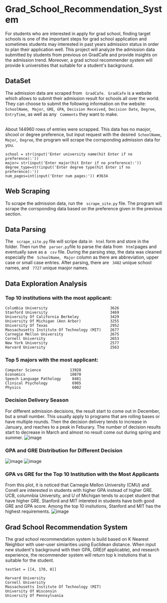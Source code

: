 # Grad_School_Recommendation_System

For students who are interested in apply for grad school, finding target schools is one of the important steps for grad school application and sometimes students may interested in past years admission status in order to plan their application well. This project will analyze the admission data submitted by students from previous on GradCafe and provide insights on the admission trend. Moreover, a grad school recommender system will provide k universities that suitable for a student's background.

## DataSet

The admission data are scraped from ``` GradCafe```. ``` GradCafe``` is a website which allows to submit their admission result for schools all over the world. They can choose to submit the following information on the website: ``` SchoolName```, ``` Major```,``` GRE```,``` GPA```,``` Decision Received```,``` Decision Date```,``` Degree```,``` EntryTime```, as well as any ``` Comments``` they want to make. 
</br></br>

About 144960 rows of entries were scrapped. This data has no maojor, shcool or degree preference, but input request with the desired``` SchoolName```, ``` Major```,``` Degree```, the program will scrape the corrsponding admission data for you. 

```
school = str(input('Enter university name(hit Enter if no preference):'))
major= str(input('Enter major(hit Enter if no preference):'))
degree_type=str(input('Enter degree type(hit Enter if no preference):'))
num_pages=int(input('Enter num pages:')) #3634
```
## Web Scraping

To scrape the admission data, run the ``` scrape_site.py``` file. The program will scrape the corrsponding data based on the preference given in the previous section. 


## Data Parsing
The ``` scrape_site.py``` file will scripe data in ``` html``` form and store in the folder. Then run the ``` parser.py```file to parse the data from ``` html```pages and eventually save as a ``` csv``` file. During the parsing step, the data was cleaned especially the ``` SchoolName```, ``` Major``` column as there are abbreviation, upper case or small case entries. After parsing, there are ``` 3482``` unique school names, and ``` 7727``` unique maojor names. 

## Data Exploration Analysis
### Top 10 institutions with the most applicant:
```
Columbia University                            3626
Stanford University                            3469
University Of California Berkeley              3429
University Of Michigan (Ann Arbor)             3255
University Of Texas                            2952
Massachusetts Institute Of Technology (MIT)    2677
Carnegie Mellon University                     2675
Cornell University                             2653
New York University                            2577
Harvard University                             2563
```
### Top 5 majors with the most applicant:
```
Computer Science             13928
Economics                    10870
Speech Language Pathology     8481
Clinical Psychology           6985
Physics                       6002
```
### Decision Delivery Season
For different admission decisions, the result start to come out in December, but a small number. This usually apply to programs that are rolling bases or have multiple rounds. Then the decision delivery tends to increase in January, and reaches to a peak in Feburary. The number of decision results start to decrease in March and almost no result come out during spring and summer. 
![image](https://user-images.githubusercontent.com/26268789/154303075-fb3b9620-a707-4535-80c5-9b42a51365dc.png)

### GPA and GRE Distribution for Different Decision 
![image](https://user-images.githubusercontent.com/26268789/154305169-bcb6266d-de34-4815-8f5a-fbbec0a86894.png)
![image](https://user-images.githubusercontent.com/26268789/154308662-ec7a0c4d-9958-4772-93df-af9c28905bc5.png)

### GPA vs GRE for the Top 10 Institution with the Most Applicants
From this plot, it is noticed that Carnegie Mellon University (CMU) and Conell are interested in students with higher GPA instead of higher GRE. UCB, columnbia University, and U of Michigan tends to accpet student that have higher GRE. Stanford and MIT intereted in students have both good GRE and GPA score. Among the top 10 insitutions, Stanford and MIT has the highest requirements. 
![image](https://user-images.githubusercontent.com/26268789/154308890-02faf41a-756f-4e24-ab4c-49ff7e7c6a60.png)

## Grad School Recommendation System
The grad school recommendation system is build based on K Nearest Neighbor with user-user simiarities using Euclidean distance. When input new student's background with their GPA, GRE(if applicable), and research experience, the recommender system will return top k instutions that is suitable for the student. 
```
testSet = [[4, 170, 0]]
```
```
Harvard University
Cornell University
Massachusetts Institute Of Technology (MIT)
University Of Wisconsin
University Of Pennsylvania
```

